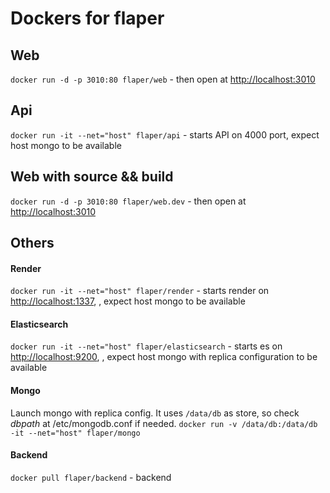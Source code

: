 # Dockers for flaper

## Web
`docker run -d -p 3010:80 flaper/web` - then open at [http://localhost:3010](http://localhost:3010)

## Api
 `docker run -it --net="host" flaper/api` - starts API on 4000 port, expect host mongo to be available

## Web with source && build
`docker run -d -p 3010:80 flaper/web.dev` - then open at [http://localhost:3010](http://localhost:3010)

## Others

#### Render
`docker run -it --net="host" flaper/render` - starts render on [http://localhost:1337](http://localhost:1337), , expect host mongo to be available

#### Elasticsearch
`docker run -it --net="host" flaper/elasticsearch` - starts es on [http://localhost:9200](http://localhost:9200), , expect host mongo with replica configuration to be available

#### Mongo
Launch mongo with replica config. It uses `/data/db` as store, so check *dbpath* at /etc/mongodb.conf if needed.
`docker run -v /data/db:/data/db -it --net="host" flaper/mongo`

#### Backend
 `docker pull flaper/backend` - backend

